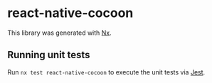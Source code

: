 # react-native-cocoon

This library was generated with [Nx](https://nx.dev).

## Running unit tests

Run `nx test react-native-cocoon` to execute the unit tests via [Jest](https://jestjs.io).
